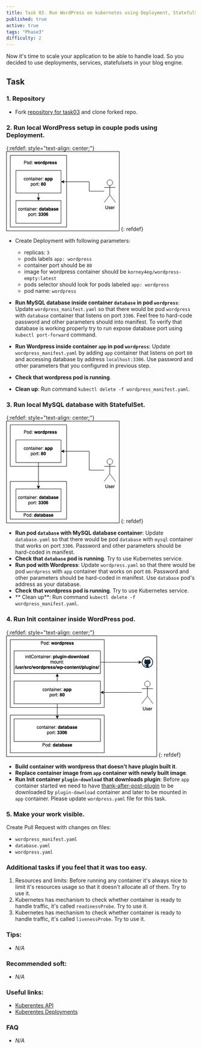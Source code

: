 ```yaml
---
title: Task 03. Run WordPress on kubernetes using Deployment, StatefulSet, Service.
published: true
active: true
tags: "Phase3"
difficulty: 2
---
```


Now it's time to scale your application to be able to handle load. So you decided to use deployments, services, statefulsets in your blog engine.

<!--more-->

## Task

### 1. Repository

- Fork [repository for task03](https://github.com/learningdevops-makvaz-com/phase03_task03) and clone forked repo.

### 2. Run local WordPress setup in couple pods using Deployment.

{:refdef: style="text-align: center;"}
![Diagramm](assets/ph3_t2_p2.png)
{: refdef}

- Create Deployment with following parameters:
  - replicas: `3`
  - pods labels `app: wordpress`
  - container port should be `80`
  - image for wordpress container should be `korney4eg/wordpress-empty:latest`
  - pods selector should look for pods labeled `app: wordpress`
  - pod name: `wordpress`

- **Run MySQL database inside container `database` in pod `wordpress`**: Update `wordpress_manifest.yaml` so that there would be pod `wordpress` with `database` container that listens on port `3306`. Feel free to hard-code password and other parameters should  into manifest. To verify that database is working properly try to run expose database port using `kubectl port-forward` command.
- **Run Wordpress inside container `app` in pod `wordpress`**: Update `wordpress_manifest.yaml` by adding `app` container that listens on port `80` and accessing database by address `localhost:3306`. Use password and other parameters that you configured in previous step.
- **Check that wordpress pod is running**.
- **Clean up**: Run command `kubectl delete -f wordpress_manifest.yaml`.

### 3. Run local MySQL database with StatefulSet.

{:refdef: style="text-align: center;"}
![Diagramm](assets/ph3_t2_p3.png)
{: refdef}

- **Run pod `database` with MySQL database container**: Update `database.yaml` so that there would be pod `database` with `mysql` container that works on port `3306`. Password and other parameters should be hard-coded in manifest.
- **Check that `database` pod is running**. Try to use Kubernetes service.
- **Run pod with Wordpress**: Update `wordpress.yaml` so that there would be pod `wordpress` with `app` container that works on port `80`. Password and other parameters should be hard-coded in manifest. Use `database` pod's address as your database.
- **Check that wordpress pod is running**. Try to use Kubernetes service.
- ** Clean up**: Run command `kubectl delete -f wordpress_manifest.yaml`.

### 4. Run Init container inside WordPress pod.

{:refdef: style="text-align: center;"}
![Diagramm](assets/ph3_t2_p4.png)
{: refdef}

- **Build container with wordpress that doesn't have plugin built it**.
- **Replace container image from `app` container with newly built image**.
- **Run Init container `plugin-download` that downloads plugin**: Before `app` container started we need to have [thank-after-post-plugin](https://github.com/korney4eg/thank-after-post-plugin) to be downloaded by `plugin-download` container and later to be mounted in `app` container. Please update `wordpress.yaml` file for this task.

### 5. Make your work visible.

Create Pull Request with changes on files:

- `wordpress_manifest.yaml`
- `database.yaml`
- `wordpress.yaml`

### Additional tasks if you feel that it was too easy.

1. Resources and limits: Before running any container it's always nice to limit it's resources usage so that it doesn't allocate all of them. Try to use it.
2. Kubernetes has mechanism to check whether container is ready to handle traffic, it's called `readinessProbe`. Try to use it.
3. Kubernetes has mechanism to check whether container is ready to handle traffic, it's called `livenessProbe`. Try to use it.

### Tips:

- _N/A_

### Recommended soft:

- _N/A_

### Useful links:

- [Kuberentes API](https://kubernetes.io/docs/reference/generated/kubernetes-api/v1.22/)
- [Kuberentes Deployments](https://kubernetes.io/docs/concepts/workloads/controllers/deployment/)

### FAQ

- _N/A_
